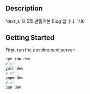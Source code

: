 ## Description

Next.js 13.5로 만들어본 Blog 입니다.
1/10

## Getting Started

First, run the development server:

```bash
npm run dev
# or
yarn dev
# or
pnpm dev
# or
bun dev
```
